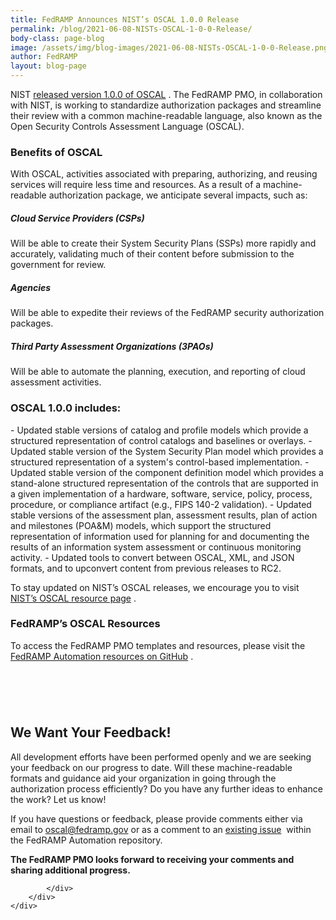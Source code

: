 ```yaml
---
title: FedRAMP Announces NIST’s OSCAL 1.0.0 Release
permalink: /blog/2021-06-08-NISTs-OSCAL-1-0-0-Release/
body-class: page-blog
image: /assets/img/blog-images/2021-06-08-NISTs-OSCAL-1-0-0-Release.png
author: FedRAMP
layout: blog-page
---
```

NIST <a href="https://github.com/usnistgov/OSCAL/releases/tag/v1.0.0" target="_blank">released version 1.0.0 of OSCAL</a>&nbsp;<i class="fas fa-external-link-alt fa-sm"></i>. The FedRAMP PMO, in collaboration with NIST, is working to standardize authorization packages and streamline their review with a common machine-readable language, also known as the Open Security Controls Assessment Language (OSCAL).

<h3>Benefits of OSCAL</h3>
With OSCAL, activities associated with preparing, authorizing, and reusing services will require less time and resources. As a result of a machine-readable authorization package, we anticipate several impacts, such as:

<span style="padding-left:20px">
<h5>Cloud Service Providers (CSPs)</h5>
<p class="margin-top-0">Will be able to create their System Security Plans (SSPs) more rapidly and accurately, validating much of their content before submission to the government for review.</p>

<h5>Agencies</h5>
<p class="margin-top-0">Will be able to expedite their reviews of the FedRAMP security authorization packages.</p>

<h5>Third Party Assessment Organizations (3PAOs)</h5>
<p class="margin-top-0">Will be able to automate the planning, execution, and reporting of cloud assessment activities.</p>		
</span>
					


<H3>OSCAL 1.0.0 includes:</h3>
- Updated stable versions of catalog and profile models which provide a structured representation of control catalogs and baselines or overlays.
- Updated stable version of the System Security Plan model which provides a structured representation of a system's control-based implementation.
- Updated stable version of the component definition model which provides a stand-alone structured representation of the controls that are supported in a given implementation of a hardware, software, service, policy, process, procedure, or compliance artifact (e.g., FIPS 140-2 validation).
- Updated stable versions of the assessment plan, assessment results, plan of action and milestones (POA&M) models, which support the structured representation of information used for planning for and documenting the results of an information system assessment or continuous monitoring activity.
- Updated tools to convert between OSCAL, XML, and JSON formats, and to upconvert content from previous releases to RC2.

To stay updated on NIST’s OSCAL releases, we encourage you to visit <a href="https://github.com/usnistgov/OSCAL/releases" target="_blank">NIST’s OSCAL resource page</a>&nbsp;<i class="fas fa-external-link-alt fa-sm"></i>.



<H3>FedRAMP’s OSCAL Resources</h3> 
To access the FedRAMP PMO templates and resources, please visit the <a href="https://github.com/GSA/fedramp-automation" target="_blank">FedRAMP Automation resources on GitHub</a> <i class="fas fa-external-link-alt fa-sm"></i>.



<section class="fedramp-page-container lightest-gray-bkg" style="margin-top:40px">
	<div class="grid-container " style="padding: 2rem 0" >
		<div class="full-row grid-row">
			<div class="full-col desktop:grid-col-12">
				<h2>We Want Your Feedback!</h2> 
<p>All development efforts have been performed openly and we are seeking your feedback on our progress to date. Will these machine-readable formats and guidance aid your organization in going through the authorization process efficiently? Do you have any further ideas to enhance the work? Let us know!</p>
<p>If you have questions or feedback, please provide comments either via email to <a href="mailto:oscal@fedramp.gov">oscal@fedramp.gov</a> or as a comment to an <a href="https://github.com/GSA/fedramp-automation/issues" target="_blank">existing issue</a>&nbsp;<i class="fas fa-external-link-alt fa-sm"></i> within the FedRAMP Automation repository.</p>
<p><strong>The FedRAMP PMO looks forward to receiving your comments and sharing additional progress.</strong>
</p>


			</div>
		</div>
	</div>
</section>


